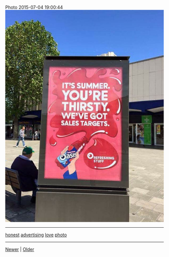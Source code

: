 <!--
title: Photo 2015-07-04 19
date: 2020-06-28T14:43:49.669Z
tags: honest, advertising, love, photo
-->


Photo 2015-07-04 19:00:44
![](123219452382-0.jpg)

<!--BOTTOM-POST-NAVIGATION-->
---

[honest](tag-honest.md) [advertising](tag-advertising.md) [love](tag-love.md) [photo](tag-photo.md)

---

[Newer](122075076322.md) | [Older](123884671937.md)